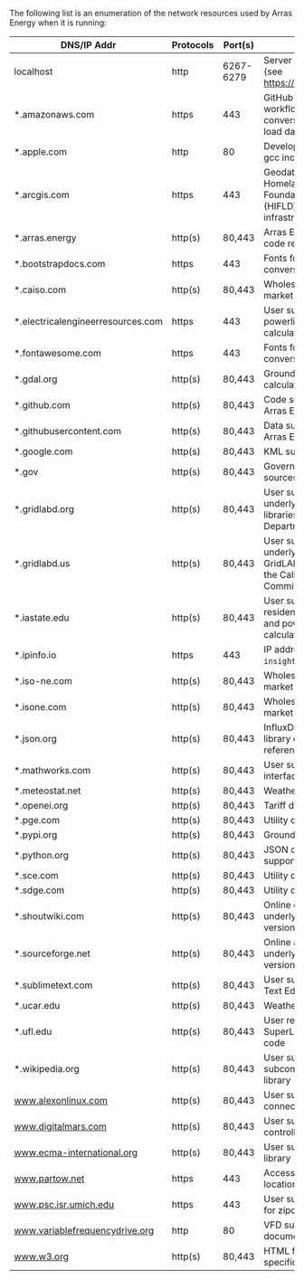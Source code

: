 The following list is an enumeration of the network resources used by Arras Energy when it is running:

| DNS/IP Addr | Protocols | Port(s) | Remarks |
| ----------- | --------- | ------- | ------- |
| localhost | http | 6267-6279 | Server mode support (see https://docs.gridlabd.us/)
| *.amazonaws.com | https | 443 | GitHub actions workflows, weather data conversion, and building load data access
| *.apple.com | http | 80 | Developer support on gcc incompatibilities
| *.arcgis.com | https | 443 | Geodata access to Homeland Infrastructure Foundation-Level Data (HIFLD) regarding utility infrastructure
| *.arras.energy | http(s) | 80,443 | Arras Energy data and code repositories
| *.bootstrapdocs.com | https | 443 | Fonts for JSON to HTML conversion
| *.caiso.com | http(s) | 80,443 | Wholesale electricity market data
| *.electricalengineerresources.com | https | 443 | User support for powerline sag/sway calculations
| *.fontawesome.com | https | 443 | Fonts for JSON to HTML conversion
| *.gdal.org | http(s) | 80,443 | Ground elevation calculation module
| *.github.com | http(s) | 80,443 | Code support for most Arras Energy modules
| *.githubusercontent.com | http(s) | 80,443 | Data support for most Arras Energy modules
| *.google.com | http(s) | 80,443 | KML support
| *.gov | http(s) | 80,443 | Government data sources
| *.gridlabd.org | http(s) | 80,443 | User support for underlying GridLAB-D libraries from the US Department of Energy
| *.gridlabd.us | http(s) | 80,443 | User support for underlying HiPAS GridLAB-D libraries from the California Energy Commission
| *.iastate.edu | http(s) | 80,443 | User support for residential load model and powerline sag calculations
| *.ipinfo.io | https | 443 | IP address resolution for `insights` tool
| *.iso-ne.com | http(s) | 80,443 | Wholesale electricity market data 
| *.isone.com | http(s) | 80,443 | Wholesale electricity market data
| *.json.org | http(s) | 80,443 | InfluxDB and JSON C++ library develop library references
| *.mathworks.com | http(s) | 80,443 | User support for Matlab interface
| *.meteostat.net | http(s) | 80,443 | Weather data source
| *.openei.org | http(s) | 80,443 | Tariff data source
| *.pge.com | http(s) | 80,443 | Utility data source
| *.pypi.org | http(s) | 80,443 | Ground elevation module
| *.python.org | http(s) | 80,443 | JSON data converter support
| *.sce.com | http(s) | 80,443 | Utility data source
| *.sdge.com | http(s) | 80,443 | Utility data source
| *.shoutwiki.com | http(s) | 80,443 | Online documentation for underlying GridLAB-D version
| *.sourceforge.net | http(s) | 80,443 | Online access to underlying GridLAB-D version
| *.sublimetext.com | http(s) | 80,443 | User support for Sublime Text Editor
| *.ucar.edu | http(s) | 80,443 | Weather data access
| *.ufl.edu | http(s) | 80,443 | User references for SuperLU solver source code
| *.wikipedia.org | http(s) | 80,443 | User support for `matrix` subcommand and JSON library
| www.alexonlinux.com | http(s) | 80,443 | User support for JSON connection module 
| www.digitalmars.com | http(s) | 80,443 | User support for device controller module
| www.ecma-international.org | http(s) | 80,443 | User support for JSON library
| www.partow.net | https | 443 | Access to airport location database
| www.psc.isr.umich.edu | https | 443 | User support reference for zipcodes database
| www.variablefrequencydrive.org | http | 80 | VFD support documentation access
| www.w3.org | http(s) | 80,443 | HTML format specifications access

